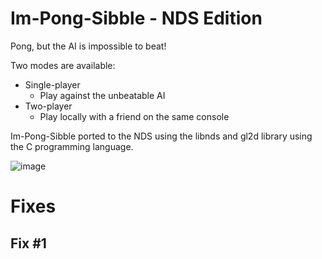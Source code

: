 # Im-Pong-Sibble - NDS Edition

Pong, but the AI is impossible to beat!

Two modes are available:
- Single-player 
  - Play against the unbeatable AI
- Two-player
  - Play locally with a friend on the same console

Im-Pong-Sibble ported to the NDS using the libnds and gl2d library using the C programming language.

![image](https://github.com/andrasdaradici/im-pong-sibble-nds-edition/assets/90605554/b2839ac2-d6ec-4a28-b837-c8c2fcdfd2ae)

# Fixes
## Fix #1 
